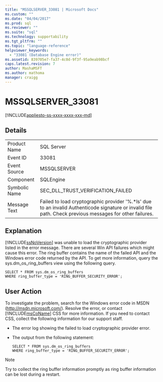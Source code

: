 ```yaml
---
title: "MSSQLSERVER_33081 | Microsoft Docs"
ms.custom: ""
ms.date: "04/04/2017"
ms.prod: sql
ms.reviewer: ""
ms.suite: "sql"
ms.technology: supportability
ms.tgt_pltfrm: ""
ms.topic: "language-reference"
helpviewer_keywords: 
  - "33081 (Database Engine error)"
ms.assetid: 839705e7-fa37-4c0d-9f3f-95a9eab98bcf
caps.latest.revision: 7
author: MashaMSFT
ms.author: mathoma
manager: craigg
---
```

# MSSQLSERVER_33081
[!INCLUDE[appliesto-ss-xxxx-xxxx-xxx-md](../../includes/appliesto-ss-xxxx-xxxx-xxx-md.md)]
  
## Details  
  
|||  
|-|-|  
|Product Name|SQL Server|  
|Event ID|33081|  
|Event Source|MSSQLSERVER|  
|Component|SQLEngine|  
|Symbolic Name|SEC_DLL_TRUST_VERIFICATION_FAILED|  
|Message Text|Failed to load cryptographic provider '%.*ls' due to an invalid Authenticode signature or invalid file path.  Check previous messages for other failures.|  
  
## Explanation  
[!INCLUDE[ssNoVersion](../../includes/ssnoversion-md.md)] was unable to load the cryptographic provider listed in the error message. There are several Win API failures which might cause this error. The ring buffer contains the name of the failed API and the Windows error code returned by the API. To get more information, query the sys.dm_os_ring_buffers view using the following query.  
  
```  
SELECT * FROM sys.dm_os_ring_buffers   
WHERE ring_buffer_type = 'RING_BUFFER_SECURITY_ERROR';  
```  
  
## User Action  
To investigate the problem, search for the Windows error code in MSDN (http://msdn.microsoft.com/). Resolve the error, or contact [!INCLUDE[msCoName](../../includes/msconame-md.md)] CSS for more information. If you need to contact CSS, collect the following information for our support staff.  
  
-   The error log showing the failed to load cryptographic provider error.  
  
-   The output from the following statement:  
  
    ```  
    SELECT * FROM sys.dm_os_ring_buffers   
    WHERE ring_buffer_type = 'RING_BUFFER_SECURITY_ERROR';  
    ```  
  
> [!NOTE]  
> Try to collect the ring buffer information promptly as ring buffer information can be lost during a restart.  
  
